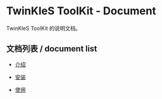 # TwinKleS ToolKit - Document

TwinKleS ToolKit 的说明文档。

## 文档列表 / document list

* [介绍](/chinese/introduce.md)

* [安装](/chinese/install.md)

* [使用](/chinese/usage.md)
